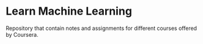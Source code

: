 # Learn Machine Learning 
Repository that contain notes and assignments for different courses offered by Coursera.
